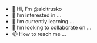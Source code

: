 - 👋 Hi, I’m @alcitrusko
- 👀 I’m interested in ...
- 🌱 I’m currently learning ...
- 💞️ I’m looking to collaborate on ...
- 📫 How to reach me ...

<!---
alcitrusko/alcitrusko is a ✨ special ✨ repository because its `README.md` (this file) appears on your GitHub profile.
You can click the Preview link to take a look at your changes.
--->
